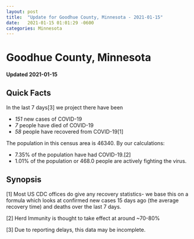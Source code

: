 ```yaml
---
layout: post
title:  "Update for Goodhue County, Minnesota - 2021-01-15"
date:   2021-01-15 01:01:29 -0600
categories: Minnesota
---
```


# Goodhue County, Minnesota
#### Updated 2021-01-15

## Quick Facts

In the last 7 days[3] we project there have been
- *151* new cases of COVID-19
- *7* people have died of COVID-19
- *58* people have recovered from COVID-19[1]

The population in this census area is 46340. By our calculations:
- 7.35% of the population have had COVID-19.[2]
- 1.01% of the population or 468.0 people are actively fighting the virus.

## Synopsis




[1] Most US CDC offices do give any recovery statistics- we base this on a formula which looks at confirmed new cases
15 days ago (the average recovery time) and deaths over the last 7 days.

[2] Herd Immunity is thought to take effect at around ~70-80%

[3] Due to reporting delays, this data may be incomplete.
 
    